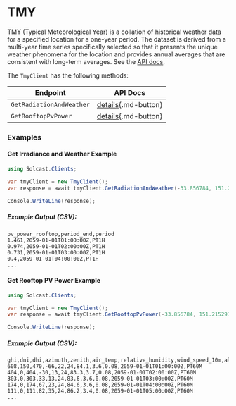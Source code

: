 # TMY

TMY (Typical Meteorological Year) is a collation of historical weather data for a specified location for a one-year period.
The dataset is derived from a multi-year time series specifically selected so that it presents the unique weather 
phenomena for the location and provides annual averages that are consistent with long-term averages.
See the [API docs](https://docs.solcast.com.au/#a4fced31-90e5-4173-a96b-96f5a46dd374).

The `TmyClient` has the following methods:

| Endpoint                | API Docs                                                                                                       |
|-------------------------|----------------------------------------------------------------------------------------------------------------|
| `GetRadiationAndWeather` | [details](https://docs.solcast.com.au/#3e4b42f5-c6b2-44e5-8b0e-8710acec8b2e){.md-button}                      |
| `GetRooftopPvPower`      | [details](https://docs.solcast.com.au/#d4ec6726-9300-46ff-b3de-e6e06c4768df){.md-button}                      |

### Examples

#### Get Irradiance and Weather Example
```csharp
using Solcast.Clients;

var tmyClient = new TmyClient();
var response = await tmyClient.GetRadiationAndWeather(-33.856784, 151.215297);

Console.WriteLine(response);
```

##### Example Output (CSV):
```csv
pv_power_rooftop,period_end,period
1.461,2059-01-01T01:00:00Z,PT1H
0.974,2059-01-01T02:00:00Z,PT1H
0.731,2059-01-01T03:00:00Z,PT1H
0.4,2059-01-01T04:00:00Z,PT1H
...
```


#### Get Rooftop PV Power Example
```csharp
using Solcast.Clients;

var tmyClient = new TmyClient();
var response = await tmyClient.GetRooftopPvPower(-33.856784, 151.215297);

Console.WriteLine(response);
```

##### Example Output (CSV):
```csv
ghi,dni,dhi,azimuth,zenith,air_temp,relative_humidity,wind_speed_10m,albedo,period_end,period
608,150,470,-66,22,24,84.1,3.6,0.08,2059-01-01T01:00:00Z,PT60M
404,0,404,-30,13,24,83.3,3.7,0.08,2059-01-01T02:00:00Z,PT60M
303,0,303,33,13,24,83.6,3.6,0.08,2059-01-01T03:00:00Z,PT60M
174,0,174,67,23,24,84.6,3.6,0.08,2059-01-01T04:00:00Z,PT60M
111,0,111,82,35,24,86.2,3.4,0.08,2059-01-01T05:00:00Z,PT60M
...
```